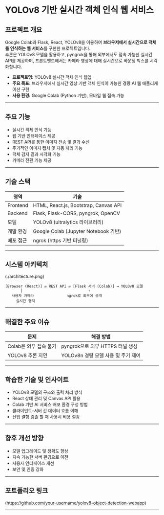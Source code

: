 
# YOLOv8 기반 실시간 객체 인식 웹 서비스

## 프로젝트 개요
Google Colab과 Flask, React, YOLOv8을 이용하여 **브라우저에서 실시간으로 객체를 인식하는 웹 서비스**를 구현한 프로젝트입니다.  
추론은 YOLOv8 모델을 활용하고, pyngrok을 통해 외부에서도 접속 가능한 실시간 API를 제공하며, 프론트엔드에서는 카메라 영상에 대해 실시간으로 바운딩 박스를 시각화합니다.

- **프로젝트명:** YOLOv8 실시간 객체 인식 웹앱
- **주요 목표:** 브라우저에서 실시간 영상 기반 객체 인식이 가능한 경량 AI 웹 애플리케이션 구현
- **사용 환경:** Google Colab (Python 기반), 모바일 웹 접속 가능

---

## 주요 기능

- 실시간 객체 인식 기능
- 웹 기반 인터페이스 제공
- REST API를 통한 이미지 전송 및 결과 수신
- 주기적인 이미지 캡처 및 자동 처리 기능
- 객체 감지 결과 시각화 기능
- 카메라 전환 기능 제공

---

## 기술 스택

| 영역        | 기술                                   |
|-------------|----------------------------------------|
| Frontend    | HTML, React.js, Bootstrap, Canvas API  |
| Backend     | Flask, Flask-CORS, pyngrok, OpenCV     |
| 모델        | YOLOv8 (ultralytics 라이브러리)        |
| 개발 환경   | Google Colab (Jupyter Notebook 기반)   |
| 배포 접근   | ngrok (https 기반 터널링)              |

---

## 시스템 아키텍처
(./architecture.png)

```
[Browser (React)] ⇄ REST API ⇄ [Flask 서버 (Colab)] → YOLOv8 모델
       │                              ↑
   사용자 카메라               ngrok로 외부에 공개
     실시간 캡처
```

---

## 해결한 주요 이슈

| 문제 | 해결 방법 |
|------|------------|
| Colab은 외부 접속 불가 | pyngrok으로 외부 HTTPS 터널 생성 |
| YOLOv8 추론 지연 | YOLOv8n 경량 모델 사용 및 주기 제어 |

---

## 학습한 기술 및 인사이트

- YOLOv8 모델의 구조와 출력 처리 방식
- React 상태 관리 및 Canvas API 활용
- Colab 기반 AI 서비스 배포 환경 구성 방법
- 클라이언트-서버 간 데이터 흐름 이해
- 산업 결함 검출 할 때 사용시 비용 절감

---

## 향후 개선 방향

- 모델 업그레이드 및 정확도 향상
- 지속 가능한 서버 환경으로 이전
- 사용자 인터페이스 개선
- 보안 및 인증 강화

---

## 포트폴리오 링크

(https://github.com/your-username/yolov8-object-detection-webapp)

---
